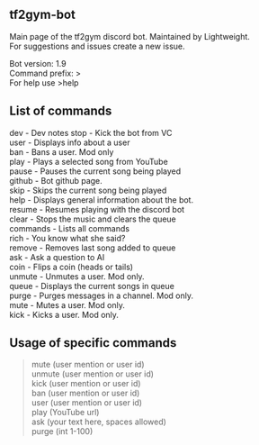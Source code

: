 ## tf2gym-bot
 Main page of the tf2gym discord bot. Maintained by Lightweight. <br>
 For suggestions and issues create a new issue.<br>
 
 Bot version: 1.9 <br>
 Command prefix: > <br>
 For help use >help <br>
 
## List of commands
 
dev - Dev notes
stop - Kick the bot from VC<br>
user - Displays info about a user<br>
ban - Bans a user. Mod only<br>
play - Plays a selected song from YouTube<br>
pause - Pauses the current song being played<br>
github - Bot github page.<br>
skip - Skips the current song being played<br>
help - Displays general information about the bot.<br>
resume - Resumes playing with the discord bot<br>
clear - Stops the music and clears the queue<br>
commands - Lists all commands<br>
rich - You know what she said?<br>
remove - Removes last song added to queue<br>
ask - Ask a question to AI<br>
coin - Flips a coin (heads or tails)<br>
unmute - Unmutes a user. Mod only.<br>
queue - Displays the current songs in queue<br>
purge - Purges messages in a channel. Mod only.<br>
mute - Mutes a user. Mod only.<br>
kick - Kicks a user. Mod only. <br>

## Usage of specific commands

>mute (user mention or user id)<br>
>unmute (user mention or user id)<br>
>kick (user mention or user id)<br>
>ban (user mention or user id)<br>
>user (user mention or user id)<br>
>play (YouTube url)<br>
>ask (your text here, spaces allowed)<br>
>purge (int 1-100)<br>
